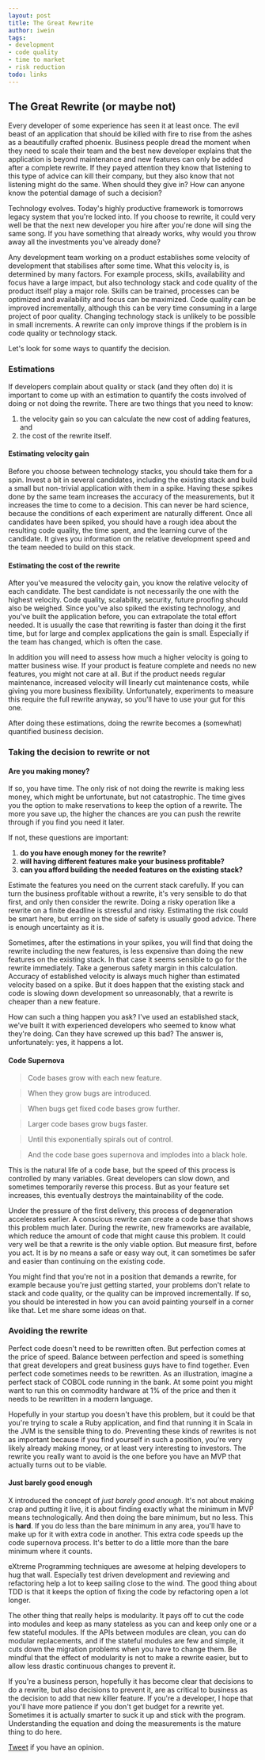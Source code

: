 ```yaml
---
layout: post
title: The Great Rewrite
author: iwein
tags:
- development
- code quality
- time to market
- risk reduction
todo: links
---
```


The Great Rewrite (or maybe not)
-----------------------

Every developer of some experience has seen it at least once. The evil beast of an application that should be killed 
with fire to rise from the ashes as a beautifully crafted phoenix. Business people dread the moment when they need to
scale their team and the best new developer explains that the application is beyond maintenance and new features 
can only be added after a complete rewrite. If they payed attention they know that listening to this type of advice 
can kill their company, but they also know that not listening might do the same. When should they give in? How 
can anyone know the potential damage of such a decision?

Technology evolves. Today's highly productive framework is tomorrows legacy system that you're locked into. If you
choose to rewrite, it could very well be that the next new developer you hire after you're done will sing the same
song. If you have something that already works, why would you throw away all the investments you've already done?

Any development team working on a product establishes some velocity of development that stabilises after some time. 
What this velocity is, is determined by many factors. For example process, skills, availability and focus have a 
large impact, but also technology stack and code quality of the product itself play a major role. Skills can be trained,
processes can be optimized and availability and focus can be maximized. Code quality can be improved incrementally,
although this can be very time consuming in a large project of poor quality. Changing technology stack is unlikely to 
be possible in small increments. A rewrite can only improve things if the problem is in code quality or technology stack.

Let's look for some ways to quantify the decision.

### Estimations
If developers complain about quality or stack (and they often do) it is important to come up with an estimation to
quantify the costs involved of doing or not doing the rewrite. There are two things that you need to know: 

1. the velocity gain so you can calculate the new cost of adding features, and 
2. the cost of the rewrite itself.

#### Estimating velocity gain

Before you choose between technology stacks, you should take them for a spin. Invest a bit in several candidates, 
including the existing stack and build a small but non-trivial application with them in a spike. Having these spikes 
done by the same team increases the accuracy of the measurements, but it increases the time to come to a decision. 
This can never be hard science, because the conditions of each experiment are naturally different. Once all candidates
have been spiked, you should have a rough idea about the resulting code quality, the time spent, and the learning curve
of the candidate. It gives you information on the relative development speed and the team needed to build on this stack.

#### Estimating the cost of the rewrite

After you've measured the velocity gain, you know the relative velocity of each candidate. The best candidate is 
not necessarily the one with the highest velocity. Code quality, scalability, security, future proofing should also 
be weighed. Since you've also spiked the existing technology, and you've built the application before, you can extrapolate 
the total effort needed. It is usually the case that rewriting is faster than doing it the first time, but for large and 
complex applications the gain is small. Especially if the team has changed, which is often the case.

In addition you will need to assess how much a higher velocity is going to matter business wise. If your product is
feature complete and needs no new features, you might not care at all. But if the product needs regular
maintenance, increased velocity will linearly cut maintenance costs, while giving you more business flexibility.
Unfortunately, experiments to measure this require the full rewrite anyway, so you'll have to use your gut for this one.

After doing these estimations, doing the rewrite becomes a (somewhat) quantified business decision.

### Taking the decision to rewrite or not

#### Are you making money?

If so, you have time. The only risk of not doing the rewrite is making less money, which might be unfortunate,
but not catastrophic. The time gives you the option to make reservations to keep the option of a rewrite.
The more you save up, the higher the chances are you can push the rewrite through if you find you need it later.

If not, these questions are important:

1. **do you have enough money for the rewrite?**
2. **will having different features make your business profitable?**
3. **can you afford building the needed features on the existing stack?**

Estimate the features you need on the current stack carefully. If you can turn the business profitable without a rewrite,
it's very sensible to do that first, and only then consider the rewrite. Doing a risky operation like a rewrite on a 
finite deadline is stressful and risky. Estimating the risk could be smart here, but erring on the side of safety is 
usually good advice. There is enough uncertainty as it is.

Sometimes, after the estimations in your spikes, you will find that doing the rewrite including the new features, is 
less expensive than doing the new features on the existing stack. In that case it seems sensible to go for the rewrite 
immediately. Take a generous safety margin in this calculation. Accuracy of established velocity is always much higher than
estimated velocity based on a spike. But it does happen that the existing stack and code is slowing down development so 
unreasonably, that a rewrite is cheaper than a new feature.

How can such a thing happen you ask? I've used an established stack, we've built it with experienced developers who 
seemed to know what they're doing. Can they have screwed up this bad? The answer is, unfortunately: yes, it happens a lot.

#### Code Supernova

> Code bases grow with each new feature.

> When they grow bugs are introduced.

> When bugs get fixed code bases grow further.

> Larger code bases grow bugs faster.

> Until this exponentially spirals out of control.

> And the code base goes supernova and implodes into a black hole.

This is the natural life of a code base, but the speed of this process is controlled by many variables. Great developers 
can slow down, and sometimes temporarily reverse this process. But as your feature set increases, this eventually 
destroys the maintainability of the code.

Under the pressure of the first delivery, this process of degeneration accelerates earlier. A conscious rewrite
can create a code base that shows this problem much later. During the rewrite, new frameworks are available, which 
reduce the amount of code that might cause this problem. It could very well be that a rewrite is the only viable option. 
But measure first, before you act. It is by no means a safe or easy way out, it can sometimes be safer and easier than 
continuing on the existing code.

You might find that you're not in a position that demands a rewrite, for example because you're just getting started, 
your problems don't relate to stack and code quality, or the quality can be improved incrementally. If so, you should be
interested in how you can avoid painting yourself in a corner like that. Let me share some ideas on that.

### Avoiding the rewrite

Perfect code doesn't need to be rewritten often. But perfection comes at the price of speed. Balance between perfection and 
speed is something that great developers and great business guys have to find together. Even perfect code sometimes 
needs to be rewritten. As an illustration, imagine a perfect stack of COBOL code running in the bank. At some point 
you might want to run this on commodity hardware at 1% of the price and then it needs to be rewritten in a modern language.

Hopefully in your startup you doesn't have this problem, but it could be that you're trying to scale a Ruby application, and
find that running it in Scala in the JVM is the sensible thing to do. Preventing these kinds of rewrites is not as important
because if you find yourself in such a position, you're very likely already making money, or at least very interesting to
investors. The rewrite you really want to avoid is the one before you have an MVP that actually turns out to be viable.

#### Just barely good enough
X introduced the concept of *just barely good enough*. It's not about making crap and putting it live, it is about finding
exactly what the minimum in MVP means technologically. And then doing the bare minimum, but no less. This is **hard**. If
you do less than the bare minimum in any area, you'll have to make up for it with extra code in another. This extra code 
speeds up the code supernova process. It's better to do a little more than the bare minimum where it counts. 

eXtreme Programming techniques are awesome at helping developers to hug that wall. Especially test driven development 
and reviewing and refactoring help a lot to keep sailing close to the wind. The good thing about
TDD is that it keeps the option of fixing the code by refactoring open a lot longer. 

The other thing that really helps is modularity. It pays off to cut the code into modules and keep as many stateless as you 
can and keep only one or a few stateful modules. If the APIs between modules are clean, you can do modular replacements,
and if the stateful modules are few and simple, it cuts down the migration problems when you have to change them. Be mindful 
that the effect of modularity is not to make a rewrite easier, but to allow less drastic continuous changes to prevent it.

If you're a business person, hopefully it has become clear that decisions to do a rewrite, but also decisions to prevent it,
are as critical to business as the decision to add that new killer feature. If you're a developer, I hope that you'll have 
more patience if you don't get budget for a rewrite yet. Sometimes it is actually smarter to suck it up and stick with the 
program. Understanding the equation and doing the measurements is the mature thing to do here.

[Tweet](https://twitter.com/intent/tweet?screen_name=StarterSquad) if you have an opinion.